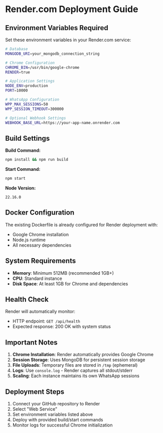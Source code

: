 # Render.com Deployment Guide

## Environment Variables Required

Set these environment variables in your Render.com service:

```bash
# Database
MONGODB_URI=your_mongodb_connection_string

# Chrome Configuration  
CHROME_BIN=/usr/bin/google-chrome
RENDER=true

# Application Settings
NODE_ENV=production
PORT=10000

# WhatsApp Configuration
WPP_MAX_SESSIONS=50
WPP_SESSION_TIMEOUT=300000

# Optional Webhook Settings
WEBHOOK_BASE_URL=https://your-app-name.onrender.com
```

## Build Settings

**Build Command:**
```bash
npm install && npm run build
```

**Start Command:**
```bash
npm start
```

**Node Version:**
```
22.16.0
```

## Docker Configuration

The existing Dockerfile is already configured for Render deployment with:
- Google Chrome installation
- Node.js runtime
- All necessary dependencies

## System Requirements

- **Memory**: Minimum 512MB (recommended 1GB+)
- **CPU**: Standard instance
- **Disk Space**: At least 1GB for Chrome and dependencies

## Health Check

Render will automatically monitor:
- HTTP endpoint: `GET /api/health`
- Expected response: 200 OK with system status

## Important Notes

1. **Chrome Installation**: Render automatically provides Google Chrome
2. **Session Storage**: Uses MongoDB for persistent session storage
3. **File Uploads**: Temporary files are stored in `/tmp` (ephemeral)
4. **Logs**: Use `console.log` - Render captures all stdout/stderr
5. **Scaling**: Each instance maintains its own WhatsApp sessions

## Deployment Steps

1. Connect your GitHub repository to Render
2. Select "Web Service" 
3. Set environment variables listed above
4. Deploy with provided build/start commands
5. Monitor logs for successful Chrome initialization